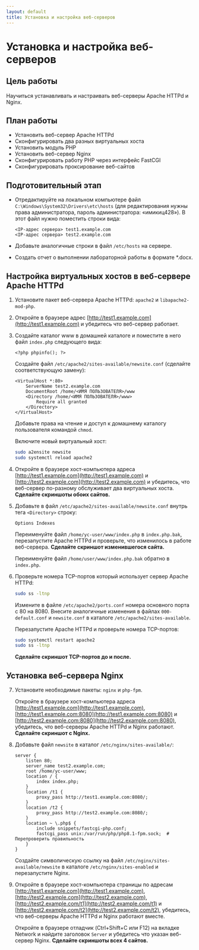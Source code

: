 ```yaml
---
layout: default
title: Установка и настройка веб-серверов
---
```


# Установка и настройка веб-серверов

## Цель работы

Научиться устанавливать и настраивать веб-серверы Apache HTTPd и Nginx.

## План работы

- Установить веб-сервер Apache HTTPd
- Сконфигурировать два разных виртуальных хоста
- Установить модуль PHP
- Установить веб-сервер Nginx
- Сконфигурировать работу PHP через интерфейс FastCGI
- Сконфигурировать проксирование веб-сайтов

## Подготовительный этап

- Отредактируйте на локальном компьютере файл `C:\Windows\System32\Drivers\etc\hosts` (для редактирования нужны права администратора, пароль администратора: «имикиц428»). В этот файл нужно поместить строки вида:

  ```
  <IP-адрес сервера> test1.example.com
  <IP-адрес сервера> test2.example.com
  ```

- Добавьте аналогичные строки в файл `/etc/hosts` на сервере.

- Создать отчет о выполнении лабораторной работы в формате *.docx.

## Настройка виртуальных хостов в веб-сервере Apache HTTPd

1. Установите пакет веб-сервера Apache HTTPd: `apache2` и `libapache2-mod-php`.

2. Откройте в браузере адрес [http://test1.example.com](http://test1.example.com) и убедитесь что веб-сервер работает.

3. Создайте каталог www в домашней каталоге и поместите в него файл `index.php` следующего вида:

   ```
   <?php phpinfo(); ?>
   ```

   Создайте файл `/etc/apache2/sites-available/newsite.conf` (сделайте соответствующую замену):

   ```
   <VirtualHost *:80>
       ServerName test2.example.com
       DocumentRoot /home/<ИМЯ ПОЛЬЗОВАТЕЛЯ>/www
       <Directory /home/<ИМЯ ПОЛЬЗОВАТЕЛЯ>/www>
           Require all granted
       </Directory>
   </VirtualHost>
   ```
   Добавьте права на чтение и доступ к домашнему каталогу пользователя командой `chmod`.
   
   Включите новый виртуальный хост:

   ```bash
   sudo a2ensite newsite
   sudo systemctl reload apache2
   ```


5. Откройте в браузере хост-компьютера адреса [http://test1.example.com](http://test1.example.com) и [http://test2.example.com](http://test2.example.com) и убедитесь, что веб-сервер по-разному обслуживает два виртуальных хоста. **Сделайте скриншоты обоих сайтов.**

6. Добавьте в файл `/etc/apache2/sites-available/newsite.conf` внутрь тега `<Directory>` строку:

   ```
   Options Indexes
   ```

   Переименуйте файл `/home/yc-user/www/index.php` в `index.php.bak`, перезапустите Apache HTTPd и проверьте, что изменилось в работе веб-сервера. **Сделайте скриншот изменившегося сайта.** 
   
   Переименуйте файл `/home/user/www/index.php.bak` обратно в `index.php`.

7. Проверьте номера TCP-портов который использует сервер Apache HTTPd:

   ```bash
   sudo ss -ltnp
   ```

   Измените в файле `/etc/apache2/ports.conf` номера основного порта с 80 на 8080. Внесите аналогичные изменения в файлах `000-default.conf` и `newsite.conf` в каталоге `/etc/apache2/sites-available`.

   Перезапустите Apache HTTPd и проверьте номера TCP-портов:

   ```bash
   sudo systemctl restart apache2
   sudo ss -ltnp
   ```

   **Сделайте скриншот TCP-портов до и после.**

## Установка веб-сервера Nginx

7. Установите необходимые пакеты: `nginx` и `php-fpm`.

   Откройте в браузере хост-компьютера адреса [http://test1.example.com](http://test1.example.com), [http://test1.example.com:8080](http://test1.example.com:8080) и [http://test2.example.com:8080](http://test2.example.com:8080), убедитесь, что веб-серверы Apache HTTPd и Nginx работают. **Сделайте скриншот с Nginx.**

8. Добавьте файл `newsite` в каталог `/etc/nginx/sites-available/`:

   ```
   server {
       listen 80;
       server_name test2.example.com;
       root /home/yc-user/www;
       location / {
           index index.php;
       }
       location /t1 {
           proxy_pass http://test1.example.com:8080/;
       }
       location /t2 {
           proxy_pass http://test2.example.com:8080/;
       }
       location ~ \.php$ {
           include snippets/fastcgi-php.conf;
           fastcgi_pass unix:/var/run/php/php8.1-fpm.sock;  # Перепроверить правильность
       }
   }
   ```

   Создайте символическую ссылку на файл `/etc/nginx/sites-available/newsite` в каталоге `/etc/nginx/sites-enabled` и перезапустите Nginx.

9. Откройте в браузере хост-компьютера страницы по адресам [http://test1.example.com](http://test1.example.com), [http://test2.example.com](http://test2.example.com), [http://test2.example.com/t1](http://test2.example.com/t1) и [http://test2.example.com/t2](http://test2.example.com/t2), убедитесь, что веб-серверы Apache HTTPd и Nginx работают вместе.

   Откройте в браузере отладчик (Ctrl+Shift+C или F12) на вкладке Network и найдите заголовок `Server` и убедитесь что указан веб-сервер Nginx. **Сделайте скриншоты всех 4 сайтов.**
